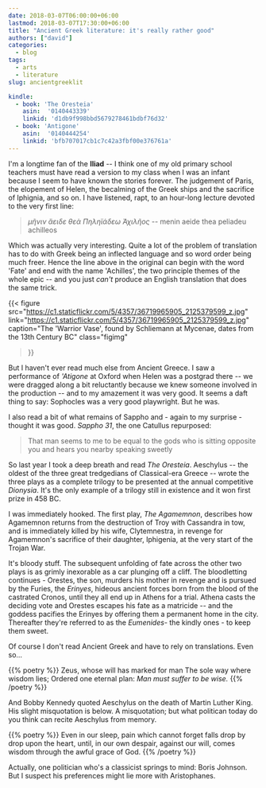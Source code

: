 ```yaml
---
date: 2018-03-07T06:00:00+06:00
lastmod: 2018-03-07T17:30:00+06:00
title: "Ancient Greek literature: it's really rather good"
authors: ["david"]
categories:
  - blog
tags:
  - arts
  - literature
slug: ancientgreeklit

kindle: 
  - book: 'The Oresteia'
    asin:  '0140443339'
    linkid: 'd1db9f998bbd5679278461bdbf76d32'
  - book: 'Antigone'
    asin:  '0140444254'
    linkid: 'bfb707017cb1c7c42a3fbf00e376761a' 
---
```



I'm a longtime fan of the **Iliad** -- I think one of my old primary school teachers must have read a version to my class when I was an infant because I seem to have known the stories forever. The judgement of Paris, the elopement of Helen, the becalming of the Greek ships and the sacrifice of Iphignia, and so on. I have listened, rapt, to an hour-long lecture devoted to the very first line:  




> *μῆνιν ἄειδε θεὰ Πηληϊάδεω Ἀχιλῆος* -- menin aeide thea peliadeu achilleos



Which was actually very interesting. Quite a lot  of the problem of translation has to do with Greek being an inflected language and so word order being much freer. Hence the line above in the original can begin with the word 'Fate' and end with the name 'Achilles', the two principle themes of the whole epic -- and you just *can't* produce an English translation that does the same trick.

{{< figure src="https://c1.staticflickr.com/5/4357/36719965905_2125379599_z.jpg"  
link="https://c1.staticflickr.com/5/4357/36719965905_2125379599_z.jpg"  
caption="The 'Warrior Vase', found by Schliemann at Mycenae, dates from the 13th Century BC"
 class="figimg"
>}}


But I haven't ever read much else from Ancient Greece. I saw a performance of *'Atigone* at Oxford when Helen was a postgrad there -- we were dragged along a bit reluctantly because we knew someone involved in the production -- and to my amazement it was very good. It seems a daft thing to say: Sophocles was a very good playwright. But he was.

I also read a bit of what remains of Sappho and - again to my surprise - thought it was good. *Sappho 31*, the one Catullus repurposed:

> That man seems to me to be equal to the gods
> who is sitting opposite you
> and hears you nearby
> speaking sweetly


So last year I took a deep breath and read *The Oresteia*. Aeschylus -- the oldest of the three great tredgedians of Classical-era Greece  -- wrote the three plays as a complete trilogy to be presented at the annual competitive _Dionysia_. It's the only example of a trilogy still in existence and it won first prize in 458 BC.

I was immediately hooked. The first play, *The Agamemnon*, describes how Agamemnon returns from the destruction of Troy with Cassandra in tow, and is immediately killed by his wife, Clytemnestra, in revenge for Agamemnon's sacrifice of their daughter, Iphigenia, at the very start of the Trojan War.

It's bloody stuff. The subsequent unfolding of fate across the other two plays is as grimly inexorable as a car plunging off a cliff. The bloodletting continues - Orestes, the son, murders his mother in revenge and is pursued by the Furies, the *Erinyes*, hideous ancient forces born from the blood of the castrated Cronos, until they all end up in Athens for a trial. Athena casts the deciding vote and Orestes escapes his fate as a matricide -- and the goddess  pacifies the Erinyes by offering them a permanent home in the city. Thereafter they're referred to as the *Eumenides*- the kindly  ones -  to keep them sweet.

Of course I don't read Ancient Greek and have to rely on translations. Even so...

{{% poetry %}}
Zeus, whose will has marked for man
The sole way where wisdom lies;
Ordered one eternal plan:
*Man must suffer to be wise.*
{{% /poetry %}}

And Bobby Kennedy quoted Aeschylus on the death of Martin Luther King. His slight misquotation is below. A misquotation; but what politican today do you think can recite Aeschylus from memory. 

{{% poetry %}}
Even in our sleep, pain which cannot forget
falls drop by drop upon the heart,
until, in our own despair,
against our will,
comes wisdom
through the awful grace of God.
{{% /poetry %}}

Actually, one politician who's a classicist springs to mind: Boris Johnson. But I suspect his preferences might lie more with Aristophanes.